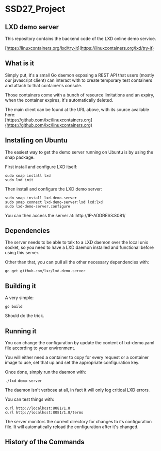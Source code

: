# SSD27_Project

## LXD demo server

This repository contains the backend code of the LXD online demo service.

[https://linuxcontainers.org/lxd/try-it](https://linuxcontainers.org/lxd/try-it)

## What is it

Simply put, it's a small Go daemon exposing a REST API that users
(mostly our javascript client) can interact with to create temporary
test containers and attach to that container's console.

Those containers come with a bunch of resource limitations and an
expiry, when the container expires, it's automatically deleted.

The main client can be found at the URL above, with its source available here:  
[https://github.com/lxc/linuxcontainers.org](https://github.com/lxc/linuxcontainers.org)

## Installing on Ubuntu
The easiest way to get the demo server running on Ubuntu is by using the snap package.

First install and configure LXD itself:

```
sudo snap install lxd
sudo lxd init
```

Then install and configure the LXD demo server:

```
sudo snap install lxd-demo-server
sudo snap connect lxd-demo-server:lxd lxd:lxd
sudo lxd-demo-server.configure
```

You can then access the server at: http://IP-ADDRESS:8081/

## Dependencies

The server needs to be able to talk to a LXD daemon over the local unix
socket, so you need to have a LXD daemon installed and functional before
using this server.

Other than that, you can pull all the other necessary dependencies with:

    go get github.com/lxc/lxd-demo-server

## Building it

A very simple:

    go build

Should do the trick.

## Running it

You can change the configuration by update the content of lxd-demo.yaml file according to your environment.

You will either need a container to copy for every request or a
container image to use, set that up and set the appropriate
configuration key.

Once done, simply run the daemon with:

    ./lxd-demo-server

The daemon isn't verbose at all, in fact it will only log critical LXD errors.

You can test things with:

    curl http://localhost:8081/1.0
    curl http://localhost:8081/1.0/terms

The server monitors the current directory for changes to its configuration file.
It will automatically reload the configuration after it's changed.

## History of the Commands

